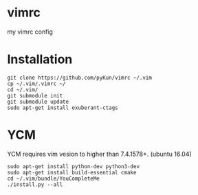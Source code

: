 vimrc
=====

my vimrc config

Installation
============
    git clone https://github.com/pyKun/vimrc ~/.vim
    cp ~/.vim/.vimrc ~/
    cd ~/.vim/
    git submodule init
    git submodule update
    sudo apt-get install exuberant-ctags

YCM
===

YCM requires vim vesion to higher than 7.4.1578+. (ubuntu 16.04)

    sudo apt-get install python-dev python3-dev
    sudo apt-get install build-essential cmake
    cd ~/.vim/bundle/YouCompleteMe
    ./install.py --all
